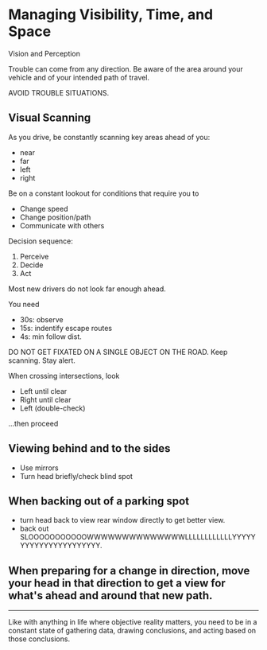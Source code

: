 # Managing Visibility, Time, and Space
Vision and Perception

Trouble can come from any direction. Be aware of the area around your vehicle and of your intended path of travel. 

AVOID TROUBLE SITUATIONS. 


## Visual Scanning

As you drive, be constantly scanning key areas ahead of you:
* near
* far
* left
* right

Be on a constant lookout for conditions that require you to 
* Change speed
* Change position/path
* Communicate with others

Decision sequence:
1. Perceive
2. Decide
3. Act

Most new drivers do not look far enough ahead. 


You need 
* 30s: observe
* 15s: indentify escape routes
* 4s: min follow dist.


DO NOT GET FIXATED ON A SINGLE OBJECT ON THE ROAD. Keep scanning. Stay alert.


When crossing intersections, look
* Left until clear
* Right until clear
* Left (double-check)

...then proceed


## Viewing behind and to the sides
* Use mirrors
* Turn head briefly/check blind spot

## When backing out of a parking spot
* turn head back to view rear window directly to get better view.
* back out SLOOOOOOOOOOOWWWWWWWWWWWWWWLLLLLLLLLLLLYYYYYYYYYYYYYYYYYYYYYY.

## When preparing for a change in direction, move your head in that direction to get a view for what's ahead and around that new path.
***

Like with anything in life where objective reality matters, you need to be in a constant state of gathering data, drawing conclusions, and acting based on those conclusions.

